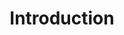 ---
title: Introduction
menu:
  sidebar:
    name: Updates
    identifier: updates
    parent: progress
    weight: 20
---